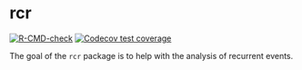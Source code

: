 
<!-- README.md is generated from README.Rmd. Please edit that file -->

# rcr

<!-- badges: start -->

[![R-CMD-check](https://github.com/asshah4/rcr/actions/workflows/R-CMD-check.yaml/badge.svg)](https://github.com/asshah4/rcr/actions/workflows/R-CMD-check.yaml)
[![Codecov test
coverage](https://codecov.io/gh/asshah4/rcr/branch/main/graph/badge.svg)](https://app.codecov.io/gh/asshah4/rcr?branch=main)
<!-- badges: end -->

The goal of the `rcr` package is to help with the analysis of recurrent
events.
